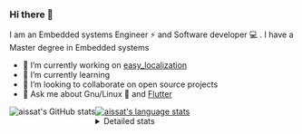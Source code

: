 ### Hi there 👋

I am an Embedded systems Engineer ⚡️ and Software developer 💻 . I have a Master degree in Embedded systems
- 🔭 I’m currently working on [easy_localization](https://pub.dev/packages/easy_localization)
- 🌱 I’m currently learning 
- 👯 I’m looking to collaborate on open source projects
- 💬 Ask me about  Gnu/Linux 🐧 and [Flutter](https://flutter.dev) 

<a href="https://profile-summary-for-github.com/user/aissat">
  <img align="left" height="170px" src="https://github-readme-stats.vercel.app/api?username=aissat&show_icons=true&line_height=27&count_private=true&include_all_commits=true" alt="aissat's GitHub stats"/>
  <img src="https://github-readme-stats.vercel.app/api/top-langs/?username=aissat&hide_langs_below=5&layout=compact" alt="aissat's language stats"/>
</a>

<details>
<summary>Detailed stats</summary>
 

### 🧐 Waka Stats

<!--START_SECTION:waka-->
![Code Time](http://img.shields.io/badge/Code%20Time-5%2C251%20hrs%2013%20mins-blue)

![Profile Views](http://img.shields.io/badge/Profile%20Views-0-blue)

![Lines of code](https://img.shields.io/badge/From%20Hello%20World%20I%27ve%20Written-2.0%20million%20lines%20of%20code-blue)

**🐱 My GitHub Data** 

> 📦 120.3 kB Used in GitHub's Storage 
 > 
> 🏆 39 Contributions in the Year 2023
 > 
> 💼 Opted to Hire
 > 
> 📜 164 Public Repositories 
 > 
> 🔑 25 Private Repositories 
 > 
**I'm a Night 🦉** 

```text
🌞 Morning                394 commits         ██░░░░░░░░░░░░░░░░░░░░░░░   07.63 % 
🌆 Daytime                780 commits         ████░░░░░░░░░░░░░░░░░░░░░   15.11 % 
🌃 Evening                2227 commits        ███████████░░░░░░░░░░░░░░   43.13 % 
🌙 Night                  1762 commits        █████████░░░░░░░░░░░░░░░░   34.13 % 
```
📅 **I'm Most Productive on Thursday** 

```text
Monday                   474 commits         ██░░░░░░░░░░░░░░░░░░░░░░░   09.18 % 
Tuesday                  848 commits         ████░░░░░░░░░░░░░░░░░░░░░   16.42 % 
Wednesday                623 commits         ███░░░░░░░░░░░░░░░░░░░░░░   12.07 % 
Thursday                 946 commits         █████░░░░░░░░░░░░░░░░░░░░   18.32 % 
Friday                   895 commits         ████░░░░░░░░░░░░░░░░░░░░░   17.33 % 
Saturday                 820 commits         ████░░░░░░░░░░░░░░░░░░░░░   15.88 % 
Sunday                   557 commits         ███░░░░░░░░░░░░░░░░░░░░░░   10.79 % 
```


📊 **This Week I Spent My Time On** 

```text
🕑︎ Time Zone: Africa/Algiers

💬 Programming Languages: 
Dart                     6 hrs 56 mins       ██████████████░░░░░░░░░░░   57.19 % 
YAML                     2 hrs 58 mins       ██████░░░░░░░░░░░░░░░░░░░   24.60 % 
JSON                     2 hrs 12 mins       █████░░░░░░░░░░░░░░░░░░░░   18.21 % 

🔥 Editors: 
VS Code                  12 hrs 7 mins       █████████████████████████   100.00 % 

💻 Operating System: 
Linux                    12 hrs 7 mins       █████████████████████████   100.00 % 
```

**I Mostly Code in Dart** 

```text
TypeScript               10 repos            ███░░░░░░░░░░░░░░░░░░░░░░   11.36 % 
PHP                      7 repos             ██░░░░░░░░░░░░░░░░░░░░░░░   07.95 % 
C++                      7 repos             ██░░░░░░░░░░░░░░░░░░░░░░░   07.95 % 
CSS                      3 repos             █░░░░░░░░░░░░░░░░░░░░░░░░   03.41 % 
Dockerfile               3 repos             █░░░░░░░░░░░░░░░░░░░░░░░░   03.41 % 
```



**Timeline**

![Lines of Code chart](https://raw.githubusercontent.com/aissat/aissat/master/assets/bar_graph.png)


 Last Updated on 08/08/2023 01:02:52 UTC
<!--END_SECTION:waka-->

</details>
